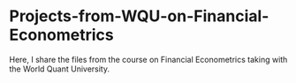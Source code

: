 # Projects-from-WQU-on-Financial-Econometrics
Here, I share the files from the course on Financial Econometrics taking with the World Quant University.

